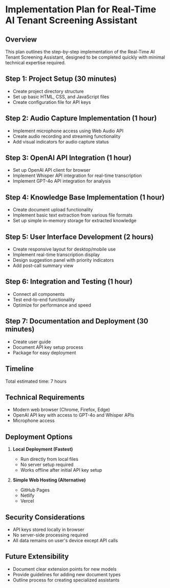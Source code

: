 # Implementation Plan for Real-Time AI Tenant Screening Assistant

## Overview
This plan outlines the step-by-step implementation of the Real-Time AI Tenant Screening Assistant, designed to be completed quickly with minimal technical expertise required.

## Step 1: Project Setup (30 minutes)
- Create project directory structure
- Set up basic HTML, CSS, and JavaScript files
- Create configuration file for API keys

## Step 2: Audio Capture Implementation (1 hour)
- Implement microphone access using Web Audio API
- Create audio recording and streaming functionality
- Add visual indicators for audio capture status

## Step 3: OpenAI API Integration (1 hour)
- Set up OpenAI API client for browser
- Implement Whisper API integration for real-time transcription
- Implement GPT-4o API integration for analysis

## Step 4: Knowledge Base Implementation (1 hour)
- Create document upload functionality
- Implement basic text extraction from various file formats
- Set up simple in-memory storage for extracted knowledge

## Step 5: User Interface Development (2 hours)
- Create responsive layout for desktop/mobile use
- Implement real-time transcription display
- Design suggestion panel with priority indicators
- Add post-call summary view

## Step 6: Integration and Testing (1 hour)
- Connect all components
- Test end-to-end functionality
- Optimize for performance and speed

## Step 7: Documentation and Deployment (30 minutes)
- Create user guide
- Document API key setup process
- Package for easy deployment

## Timeline
Total estimated time: 7 hours

## Technical Requirements
- Modern web browser (Chrome, Firefox, Edge)
- OpenAI API key with access to GPT-4o and Whisper APIs
- Microphone access

## Deployment Options
1. **Local Deployment (Fastest)**
   - Run directly from local files
   - No server setup required
   - Works offline after initial API key setup

2. **Simple Web Hosting (Alternative)**
   - GitHub Pages
   - Netlify
   - Vercel

## Security Considerations
- API keys stored locally in browser
- No server-side processing required
- All data remains on user's device except API calls

## Future Extensibility
- Document clear extension points for new models
- Provide guidelines for adding new document types
- Outline process for creating specialized assistants

